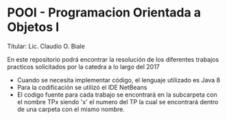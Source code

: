 # POOI - Programacion Orientada a Objetos I
Titular: Lic. Claudio O. Biale

En este repositorio podrá encontrar la resolución de los diferentes trabajos practicos solicitados por la catedra a lo largo del 2017

* Cuando se necesita implementar código, el lenguaje utilizado es Java 8
* Para la codificación se utilizó el IDE NetBeans
* El codigo fuente para cada trabajo se encontrará en la subcarpeta con el nombre TPx siendo 'x' el numero del TP la cual se encontrará dentro de una carpeta con el mismo nombre.

